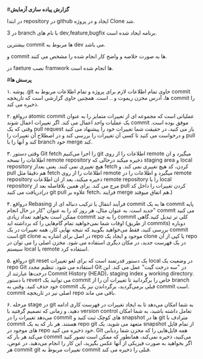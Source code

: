 #**گزارش پیاده سازی آزمایش**


در ابتدا repository در github ایجاد و در پروژه Clone شد.

در 3 branch با نام های dev,feature,bugfix برنامه ایجاد شده است.

بیشترین commit ها مربوط به dev می باشد.

و commit ها به صورت خلاصه و واضح کار انجام شده را مشخص می کنند.

در faeture نصب framwork ها انجام شده است.



#**پرسش ها**


۱. پوشه .git حاوی تمام اطلاعات لازم برای پروژه و تمام اطلاعات مربوط به commit ها، آدرس مخزن ریموت و .. است. همچنین حاوی گزارشی است که تاریخچه commit را ذخیره می کند.

۲. درواقع atomic commit عملیاتی است که مجموعه ای از تغییرات متمایز را به عنوان یک عملیات واحد اعمال می کند. اگر تغییرات اعمال شوند commit موفق بوده است.
وقتی که یک pull request باز می کنید، در حقیقت شما تغییرات خود را پیشنهاد می کنید و درخواست می کنید تا کسی آن تغییرات را بررسی کند و در اصطلاح آن تغییرات را pull کند و آنها را با branch خود merge کند.

۳. وقتی دستور Git fetch را اجرا می‌کنیم git اطلاعات را از روی remote میگیرد و ان اطلاعات را نسخه remote repository ذخیره میکند درحالی که staging area و local repository هیچ تغییری نمی کنند. یعنی بعداز fetch کردن، کد هیچ تغییری نمی کند.
و pull هم دقیقا مثل fetch  اطلاعات را از روی remote میگیرد و اطلاعات را در remote repository ذخیره میکند، بعد از ان اطلاعات remote repository را با local repository مرج می کند. برای همین بلافاصله بعد از pull کردن تغییرات را داخل کد دریافت می کنید(در git pull علاوه بر fetch، فرایند merge هم اتفاق میوفتد.)

۴. درواقع Rebasing فرآیند انتقال یا ترکیب دنباله ای از commit ها به یک commit پایه جدید است. به عنوان مثال، هر روز کد را به عنوان "کار در حال انجام" commit می کنید ممکن است بخواهید تعداد زیادی commit را به چند commit کلی تر تبدیل کنید.گاهی اوقات شما نمی‌خواهید تمام گام‌هایی را که برداشته‌ اید (از طریق commits) دوباره بررسی کنید، فقط می‌خواهید بگویید که نتیجه نهایی کار، همه تغییرات در یک commit است.git clone در اصل برای اشاره به repo موجود و ایجاد یک clone یا کپی از آن repo در یک فهرست جدید، در مکان دیگری استفاده می شود. مخزن اصلی را می توان در سیستم local یا remote استفاده کرد.

۵. درواقع git reset یک دستور قدرتمند است که برای لغو تغییرات local در وضعیت یک repo Git استفاده می شود. تنظیم مجدد Git در "سه درخت گیت" عمل می کند. این درخت‌ها عبارتند از Commit History (HEAD)، staging index و working directory.
با دستور revert می توانید یک commit خاص را برگردانید تا تغییرات آن را از branch خود حذف کنید.
وقتی به commit قبلی برمی‌گردید، برگرداندن نیز یک commit است. commit اصلی نیز در تاریخچه repo باقی می ماند.

۶. مرحله stage در git به شما امکان می‌دهد تا به ایجاد تغییرات در فهرست کاری ادامه دهید، و زمانی که تصمیم گرفتید با version control تعامل داشته باشید، به شما امکان می‌دهد تغییرات را در commit‌ های کوچک ثبت کنید و snapshot ها در git مترادف با commit هستند. هر بار که به یک repo git متعهد می شوید، یک snapshot از تمام فایل های موجود در repo خود ذخیره می کنید. Git همه فایل‌هایی را که مخزن شما ردیابی می‌کند هر بار که commit می‌کنید، ذخیره نمی‌کند، همانطور که ممکن است تصور کنید اگر بخواهید به صورت فیزیکی از آنها عکس بگیرید، این کار را انجام می‌دهید. در عوض، هر commit git تغییرات مربوط به commit قبلی را ذخیره می کند.
